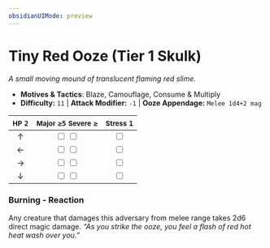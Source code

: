 ```yaml
---
obsidianUIMode: preview
---
```

# Tiny Red Ooze (Tier 1 Skulk)

*A small moving mound of translucent flaming red slime.*

- **Motives & Tactics**: Blaze, Camouflage, Consume & Multiply
- **Difficulty:** `11` | **Attack Modifier:** `-1` | **Ooze Appendage:** `Melee 1d4+2 mag`

| <small>HP</small> `2` | <small>Major</small> `≥5` <small>Severe</small> `≥` | <small>Stress</small> `1` |
|:-:|:-:|:-:|
| ↑ |  <input type="checkbox" unchecked id="bb3f53f6"> <input type="checkbox" unchecked id="c15a1706"> |  <input type="checkbox" unchecked id="32763f16"> |
| ← |  <input type="checkbox" unchecked id="7896471b"> <input type="checkbox" unchecked id="6ec22d1e"> |  <input type="checkbox" unchecked id="8a66ddc5"> |
| → |  <input type="checkbox" unchecked id="8f5ddb12"> <input type="checkbox" unchecked id="b4ab7ce1"> |  <input type="checkbox" unchecked id="446a6c5d"> |
| ↓ |  <input type="checkbox" unchecked id="443ecdda"> <input type="checkbox" unchecked id="44ddff0f"> |  <input type="checkbox" unchecked id="1e6ef745"> |

### Burning - Reaction

Any creature that damages this adversary from melee range takes 2d6 direct magic damage. *“As you strike the ooze, you feel a flash of red hot heat wash over you.”*
